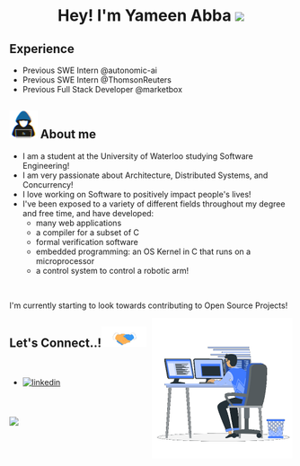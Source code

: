 
<h1 align="center"><b>Hey! I'm Yameen Abba </b><img src="https://media.giphy.com/media/hvRJCLFzcasrR4ia7z/giphy.gif" width="35"></h1>

## Experience
<!-- - Currently @BitGo for Reliability Engineering -->
- Previous SWE Intern @autonomic-ai 
- Previous SWE Intern @ThomsonReuters
- Previous Full Stack Developer @marketbox
## <picture><img src = "https://github.com/0xAbdulKhalid/0xAbdulKhalid/raw/main/assets/mdImages/about_me.gif" width = 50px></picture> **About me**
- I am a student at the University of Waterloo studying Software Engineering! <br>
- I am very passionate about Architecture, Distributed Systems, and Concurrency! <br>
- I love working on Software to positively impact people's lives! <br>
- I've been exposed to a variety of different fields throughout my degree and free  time, and have developed:
	- many 
web applications
	- a compiler for a subset of C
	- formal verification software
	- embedded programming: an OS Kernel in C that runs on a microprocessor
	- a control system to control a robotic arm!
<br>

I'm currently starting to look towards contributing to Open Source Projects!


<picture> <img align="right" src="https://github.com/0xAbdulKhalid/0xAbdulKhalid/raw/main/assets/mdImages/Right_Side.gif" width = 250px></picture>


## <b> Let's Connect..!</b><img src="https://github.com/0xAbdulKhalid/0xAbdulKhalid/raw/main/assets/mdImages/handshake.gif" width ="80">
<br>
<div align='left'>

<ul>

<li>
<a href="https://linkedin.com/in/y2abba" target="_blank">
<img src="https://img.shields.io/badge/linkedin:  y2abba-%2300acee.svg?color=405DE6&style=for-the-badge&logo=linkedin&logoColor=white" alt=linkedin style="margin-bottom: 5px;"/>
</a>
</li>

<br>
<!-- 
<li>
<a href="https://twitter.com/" target="_blank">
<img src="https://img.shields.io/badge/twitter:  name-%2300acee.svg?color=1DA1F2&style=for-the-badge&logo=twitter&logoColor=white" alt=twitter style="margin-bottom: 5px;"/>
</a>
</li>

<br>

<li>
<a href="mailto:0xabdulkhalid@gmail.com" target="_blank">
<img src="https://img.shields.io/badge/gmail:  name-%23EA4335.svg?style=for-the-badge&logo=gmail&logoColor=white" t=mail style="margin-bottom: 5px;" />
</a>
</li> -->
	
</ul>
</div>

<br>
<img src="https://user-images.githubusercontent.com/73097560/115834477-dbab4500-a447-11eb-908a-139a6edaec5c.gif">
<br>

<!---
y2abba/y2abba is a ✨ special ✨ repository because its `README.md` (this file) appears on your GitHub profile.
You can click the Preview link to take a look at your changes.
Source: 0xAbdulKhalid
--->
